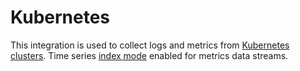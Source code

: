 # Kubernetes

This integration is used to collect logs and metrics from
[Kubernetes clusters](https://kubernetes.io/). Time series [index mode](https://www.elastic.co/guide/en/elasticsearch/reference/current/tsds.html) enabled for metrics data streams.
